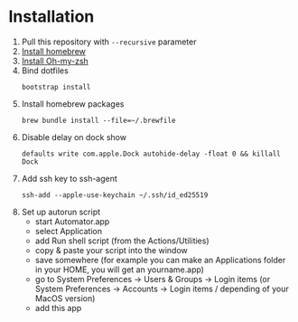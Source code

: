 # Installation
1. Pull this repository with `--recursive` parameter
2. [Install homebrew](https://brew.sh)
3. [Install Oh-my-zsh](https://ohmyz.sh)
4. Bind dotfiles
    ```shell
    bootstrap install
    ```
5. Install homebrew packages
   ```shell
   brew bundle install --file=~/.brewfile
   ```
6. Disable delay on dock show
   ```shell
   defaults write com.apple.Dock autohide-delay -float 0 && killall Dock
   ```
7. Add ssh key to ssh-agent
   ```shell
   ssh-add --apple-use-keychain ~/.ssh/id_ed25519
   ```
8. Set up autorun script
   * start Automator.app
   * select Application
   * add Run shell script (from the Actions/Utilities)
   * copy & paste your script into the window
   * save somewhere (for example you can make an Applications folder in your HOME, you will get an yourname.app)
   * go to System Preferences -> Users & Groups -> Login items (or System Preferences -> Accounts -> Login items / depending of your MacOS version)
   * add this app
